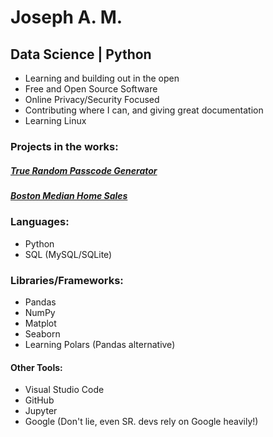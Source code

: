 # Joseph A. M. 
## Data Science | Python

* Learning and building out in the open
* Free and Open Source Software
* Online Privacy/Security Focused
* Contributing where I can, and giving great documentation
* Learning Linux

### Projects in the works:
##### [True Random Passcode Generator](https://github.com/josamontiel/tru-rand-gen)

##### [Boston Median Home Sales](https://github.com/josamontiel/boston-median-house-prices)

### Languages: 

- Python
- SQL (MySQL/SQLite)

### Libraries/Frameworks:

- Pandas
- NumPy
- Matplot
- Seaborn
- Learning Polars (Pandas alternative)




#### Other Tools:


- Visual Studio Code
- GitHub
- Jupyter
- Google (Don't lie, even SR. devs rely on Google heavily!)

<!--
<hr> 
### Contribution Stats:

<p align-items="center">
<a href="https://github.com/josamontiel">
  <img height="180em" src="https://github-readme-stats-eight-theta.vercel.app/api?username=josamontiel&show_icons=true&theme=dracula&include_all_commits=true&count_private=true"/>
  <img height="180em" src="https://github-readme-stats-eight-theta.vercel.app/api/top-langs/?username=josamontiel&layout=compact&langs_count=8&theme=dracula"/>
</a>
</p> -->
